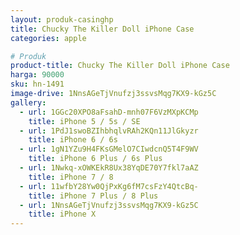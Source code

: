 ```yaml
---
layout: produk-casinghp
title: Chucky The Killer Doll iPhone Case
categories: apple

# Produk
product-title: Chucky The Killer Doll iPhone Case
harga: 90000
sku: hn-1491
image-drive: 1NnsAGeTjVnufzj3ssvsMqg7KX9-kGz5C
gallery:
  - url: 1GGc20XPO8aFsahD-mnh07F6VzMXpKCMp
    title: iPhone 5 / 5s / SE
  - url: 1PdJ1swoBZIhbhqlvRAh2KQn11JlGkyzr
    title: iPhone 6 / 6s
  - url: 1gN1YZu9H4FKsGMelO7CIwdcnQ5T4F9WV
    title: iPhone 6 Plus / 6s Plus
  - url: 1Nwkq-xOWKEkR8Ux38YqDE70Y7fkl7aAZ
    title: iPhone 7 / 8
  - url: 11wfbY28Yw0QjPxKg6fM7csFzY4QtcBq-
    title: iPhone 7 Plus / 8 Plus
  - url: 1NnsAGeTjVnufzj3ssvsMqg7KX9-kGz5C
    title: iPhone X
---
```

